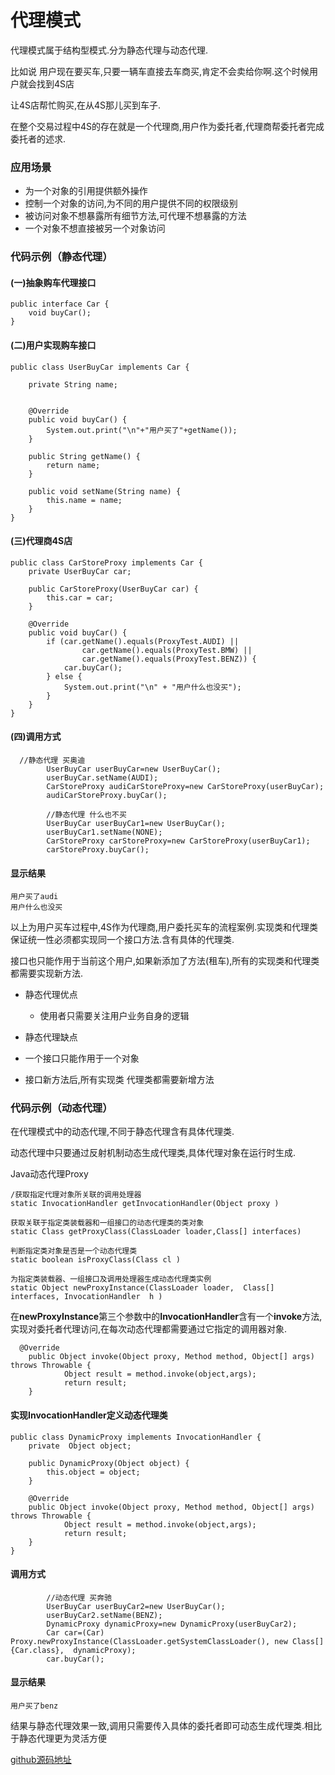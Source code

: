 # 代理模式

代理模式属于结构型模式.分为静态代理与动态代理.

比如说 用户现在要买车,只要一辆车直接去车商买,肯定不会卖给你啊.这个时候用户就会找到4S店

让4S店帮忙购买,在从4S那儿买到车子.

在整个交易过程中4S的存在就是一个代理商,用户作为委托者,代理商帮委托者完成委托者的述求.

### 应用场景

- 为一个对象的引用提供额外操作
- 控制一个对象的访问,为不同的用户提供不同的权限级别
- 被访问对象不想暴露所有细节方法,可代理不想暴露的方法
- 一个对象不想直接被另一个对象访问

### 代码示例（静态代理）


#### (一)抽象购车代理接口

```
public interface Car {
    void buyCar();
}

```

#### (二)用户实现购车接口

```
public class UserBuyCar implements Car {

    private String name;


    @Override
    public void buyCar() {
        System.out.print("\n"+"用户买了"+getName());
    }

    public String getName() {
        return name;
    }

    public void setName(String name) {
        this.name = name;
    }
}
```

#### (三)代理商4S店

```
public class CarStoreProxy implements Car {
    private UserBuyCar car;

    public CarStoreProxy(UserBuyCar car) {
        this.car = car;
    }

    @Override
    public void buyCar() {
        if (car.getName().equals(ProxyTest.AUDI) ||
                car.getName().equals(ProxyTest.BMW) ||
                car.getName().equals(ProxyTest.BENZ)) {
            car.buyCar();
        } else {
            System.out.print("\n" + "用户什么也没买");
        }
    }
}
```

#### (四)调用方式

```
  //静态代理 买奥迪
        UserBuyCar userBuyCar=new UserBuyCar();
        userBuyCar.setName(AUDI);
        CarStoreProxy audiCarStoreProxy=new CarStoreProxy(userBuyCar);
        audiCarStoreProxy.buyCar();

        //静态代理 什么也不买
        UserBuyCar userBuyCar1=new UserBuyCar();
        userBuyCar1.setName(NONE);
        CarStoreProxy carStoreProxy=new CarStoreProxy(userBuyCar1);
        carStoreProxy.buyCar();
```

#### 显示结果

```
用户买了audi
用户什么也没买
```

以上为用户买车过程中,4S作为代理商,用户委托买车的流程案例.实现类和代理类保证统一性必须都实现同一个接口方法.含有具体的代理类.

接口也只能作用于当前这个用户,如果新添加了方法(租车),所有的实现类和代理类都需要实现新方法.

- 静态代理优点
  - 使用者只需要关注用户业务自身的逻辑

- 静态代理缺点
 - 一个接口只能作用于一个对象  
 - 接口新方法后,所有实现类 代理类都需要新增方法

 
### 代码示例（动态代理）

在代理模式中的动态代理,不同于静态代理含有具体代理类.

动态代理中只要通过反射机制动态生成代理类,具体代理对象在运行时生成.

Java动态代理Proxy

```
/获取指定代理对象所关联的调用处理器  
static InvocationHandler getInvocationHandler(Object proxy )  

获取关联于指定类装载器和一组接口的动态代理类的类对象  
static Class getProxyClass(ClassLoader loader,Class[] interfaces)  

判断指定类对象是否是一个动态代理类  
static boolean isProxyClass(Class cl )    

为指定类装载器、一组接口及调用处理器生成动态代理类实例
static Object newProxyInstance(ClassLoader loader,  Class[] interfaces, InvocationHandler  h )
```
在**newProxyInstance**第三个参数中的**InvocationHandler**含有一个**invoke**方法,实现对委托者代理访问,在每次动态代理都需要通过它指定的调用器对象.

```
  @Override
    public Object invoke(Object proxy, Method method, Object[] args) throws Throwable {
            Object result = method.invoke(object,args);
            return result;
    }
```

#### 实现InvocationHandler定义动态代理类

```
public class DynamicProxy implements InvocationHandler {
    private  Object object;

    public DynamicProxy(Object object) {
        this.object = object;
    }

    @Override
    public Object invoke(Object proxy, Method method, Object[] args) throws Throwable {
            Object result = method.invoke(object,args);
            return result;
    }
}
```

#### 调用方式

```
        //动态代理 买奔驰
        UserBuyCar userBuyCar2=new UserBuyCar();
        userBuyCar2.setName(BENZ);
        DynamicProxy dynamicProxy=new DynamicProxy(userBuyCar2);
        Car car=(Car) Proxy.newProxyInstance(ClassLoader.getSystemClassLoader(), new Class[]{Car.class},  dynamicProxy);
        car.buyCar();
```


#### 显示结果

```
用户买了benz
```

结果与静态代理效果一致,调用只需要传入具体的委托者即可动态生成代理类.相比于静态代理更为灵活方便

[github源码地址](https://github.com/Allure0/AndroidDesignPattern/blob/master/app/src/main/java/com/allure/designPattern/proxy/ProxyTest.java)  



